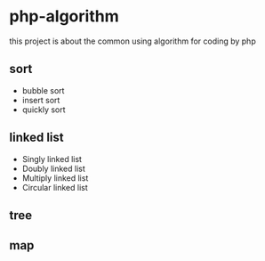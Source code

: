 # php-algorithm
this project is about the common using algorithm for coding by php
## sort
  - bubble sort
  - insert sort
  - quickly sort
 
## linked list
  - Singly linked list
  - Doubly linked list
  - Multiply linked list
  - Circular linked list
  
## tree
## map
